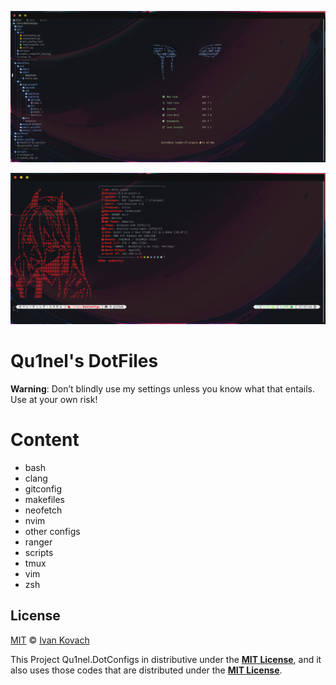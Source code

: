 ![neovim-preview](.github/assets/preview-neovim.png)

![terminal-preview](.github/assets/preview-terminal-welcome-screen.png)

# Qu1nel's DotFiles

**Warning**: Don’t blindly use my settings unless you know what that entails. Use at your own risk!

# Content

- bash
- clang
- gitconfig
- makefiles
- neofetch
- nvim
- other configs
- ranger
- scripts
- tmux
- vim
- zsh

## License

[MIT](./LICENSE) © [Ivan Kovach](https://github.com/Qu1nel/)

This Project Qu1nel.DotConfigs in distributive under the **[MIT License](./LICENSE)**, and it also uses those codes that are distributed under the **[MIT License](./LICENSE)**.
